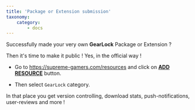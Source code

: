 ```yaml
---
title: 'Package or Extension submission'
taxonomy:
    category:
        - docs
---
```


Successfully made your very own **GearLock** Package or Extension ?

Then it's time to make it public ! Yes, in the official way !

* Go to https://supreme-gamers.com/resources and click on **[ADD RESOURCE][blank]** button.

* Then select `GearLock` category.

In that place you get version controlling, download stats, push-notifications, user-reviews and more !

[blank]: #btn
